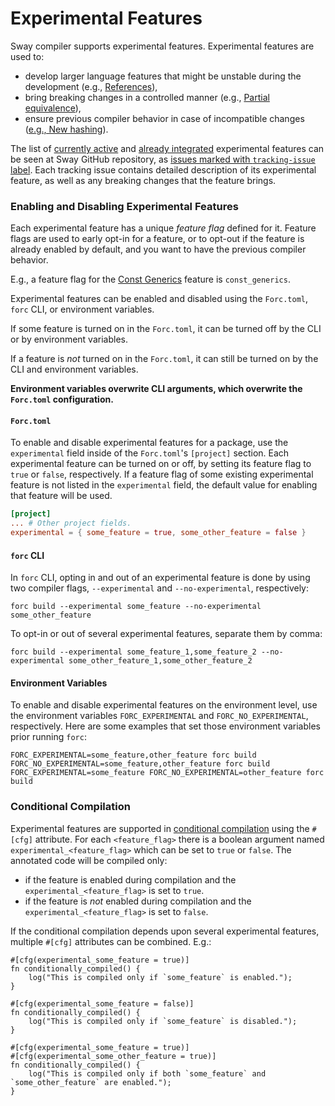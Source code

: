 # Experimental Features

Sway compiler supports experimental features. Experimental features are used to:

- develop larger language features that might be unstable during the development (e.g., [References](https://github.com/FuelLabs/sway/issues/5063)),
- bring breaking changes in a controlled manner (e.g., [Partial equivalence](https://github.com/FuelLabs/sway/issues/6883)),
- ensure previous compiler behavior in case of incompatible changes ([e.g., New hashing](https://github.com/FuelLabs/sway/issues/7256)).

The list of [currently active](https://github.com/FuelLabs/sway/issues/?q=is%3Aissue%20state%3Aopen%20label%3Atracking-issue) and [already integrated](https://github.com/FuelLabs/sway/issues/?q=is%3Aissue%20state%3Aclosed%20label%3Atracking-issue) experimental features can be seen at Sway GitHub repository, as [issues marked with `tracking-issue` label](https://github.com/FuelLabs/sway/issues/?q=is%3Aissue%20label%3Atracking-issue). Each tracking issue contains detailed description of its experimental feature, as well as any breaking changes that the feature brings.

### Enabling and Disabling Experimental Features

Each experimental feature has a unique _feature flag_ defined for it. Feature flags are used to early opt-in for a feature, or to opt-out if the feature is already enabled by default, and you want to have the previous compiler behavior.

E.g., a feature flag for the [Const Generics](https://github.com/FuelLabs/sway/issues/6860) feature is `const_generics`.

Experimental features can be enabled and disabled using the `Forc.toml`, `forc` CLI, or environment variables.

If some feature is turned on in the `Forc.toml`, it can be turned off by the CLI or by environment variables.

If a feature is _not_ turned on in the `Forc.toml`, it can still be turned on by the CLI and environment variables.

**Environment variables overwrite CLI arguments, which overwrite the `Forc.toml` configuration.**

#### `Forc.toml`

To enable and disable experimental features for a package, use the `experimental` field inside of the `Forc.toml`'s `[project]` section. Each experimental feature can be turned on or off, by setting its feature flag to `true` or `false`, respectively. If a feature flag of some existing experimental feature is not listed in the `experimental` field, the default value for enabling that feature will be used.

```toml
[project]
... # Other project fields.
experimental = { some_feature = true, some_other_feature = false }
```

#### `forc` CLI

In `forc` CLI, opting in and out of an experimental feature is done by using two compiler flags, `--experimental` and `--no-experimental`, respectively:

```console
forc build --experimental some_feature --no-experimental some_other_feature
```

To opt-in or out of several experimental features, separate them by comma:

```console
forc build --experimental some_feature_1,some_feature_2 --no-experimental some_other_feature_1,some_other_feature_2
```

#### Environment Variables

To enable and disable experimental features on the environment level, use the environment variables `FORC_EXPERIMENTAL` and `FORC_NO_EXPERIMENTAL`, respectively. Here are some examples that set those environment variables prior running `forc`: 

```console
FORC_EXPERIMENTAL=some_feature,other_feature forc build
FORC_NO_EXPERIMENTAL=some_feature,other_feature forc build
FORC_EXPERIMENTAL=some_feature FORC_NO_EXPERIMENTAL=other_feature forc build
```

### Conditional Compilation

Experimental features are supported in [conditional compilation](../reference/attributes.md#cfg) using the `#[cfg]` attribute. For each `<feature_flag>` there is a boolean argument named `experimental_<feature_flag>` which can be set to `true` or `false`. The annotated code will be compiled only:

- if the feature is enabled during compilation and the `experimental_<feature_flag>` is set to `true`.
- if the feature is _not_ enabled during compilation and the `experimental_<feature_flag>` is set to `false`.

If the conditional compilation depends upon several experimental features, multiple `#[cfg]` attributes can be combined. E.g.:

```sway
#[cfg(experimental_some_feature = true)]
fn conditionally_compiled() {
    log("This is compiled only if `some_feature` is enabled.");
}

#[cfg(experimental_some_feature = false)]
fn conditionally_compiled() {
    log("This is compiled only if `some_feature` is disabled.");
}

#[cfg(experimental_some_feature = true)]
#[cfg(experimental_some_other_feature = true)]
fn conditionally_compiled() {
    log("This is compiled only if both `some_feature` and `some_other_feature` are enabled.");
}
```
